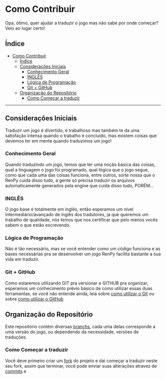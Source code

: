 # Como Contribuir

Opa, ótimo, quer ajudar a traduzir o jogo mas não sabe por onde começar? Veio ao lugar certo!

## Índice

- [Como Contribuir](#como-contribuir)
  - [Índice](#índice)
  - [Considerações Iniciais](#considerações-iniciais)
    - [Conhecimento Geral](#conhecimento-geral)
    - [INGLÊS](#inglês)
    - [Lógica de Programação](#lógica-de-programação)
    - [Git + GitHub](#git--github)
  - [Organização do Repositório](#organização-do-repositório)
    - [Como Começar a traduzir](#como-começar-a-traduzir)

---

## Considerações Iniciais

Traduzir um jogo é divertido, é trabalhoso mas também te da uma satisfação intensa quando o trabalho é concluído, mas existem coisas que devemos ter em mente quando traduzimos um jogo!

### Conhecimento Geral

Quando traduzindo um jogo, temos que ter uma noção básica das coisas, qual a linguagem o jogo foi programado, qual lógica que o jogo segue, como que cada uma das coisas funciona, entre outros, sorte nossa que o RenPy cuida disso tudo, a gente só precisa traduzir os arquivos automaticamente generados pela engine que cuida disso tudo, PORÉM...

### INGLÊS

O jogo base é totalmente em inglês, então esperamos um nível intermediário/avançado de inglês dos tradutores, ja que queremos um trabalho de qualidade, nós temos que nos certificar que pelo menos vocês sabem o que estão escrevendo.

### Lógica de Programação

Não é tão necessário, mas se você entender como um código funciona e as bases necessárias pra se desenvolver um jogo RenPy facilita bastante a sua vida em traduzir.

### Git + GitHub

Como estaremos utilizando GIT pra versionar e GITHUB pra organizar, esperamos um conhecimento prévio básico de como utilizar essas duas ferramentas, se você não entende ainda, leia sobre [como utilizar o Git](HOW-TO-GIT.md) ou sobre [como utilizar o GitHub](HOW-TO-GITHUB.md)

## Organização do Repositório

Este repositório contém diversas [branchs](HOW-TO-GIT.md#terminologias), cada uma delas corresponde a uma versão do jogo, ou dependendo da necessidade, versões de traduções.

### Como Começar a traduzir

Você deve primeiro criar um [fork](HOW-TO-GIT.md#terminologias) do projeto e dai começar a traduzir neste seu fork, assim que terminar, você pode enviar suas alterações atravez de [commits](HOW-TO-GIT.md#terminologias) e
